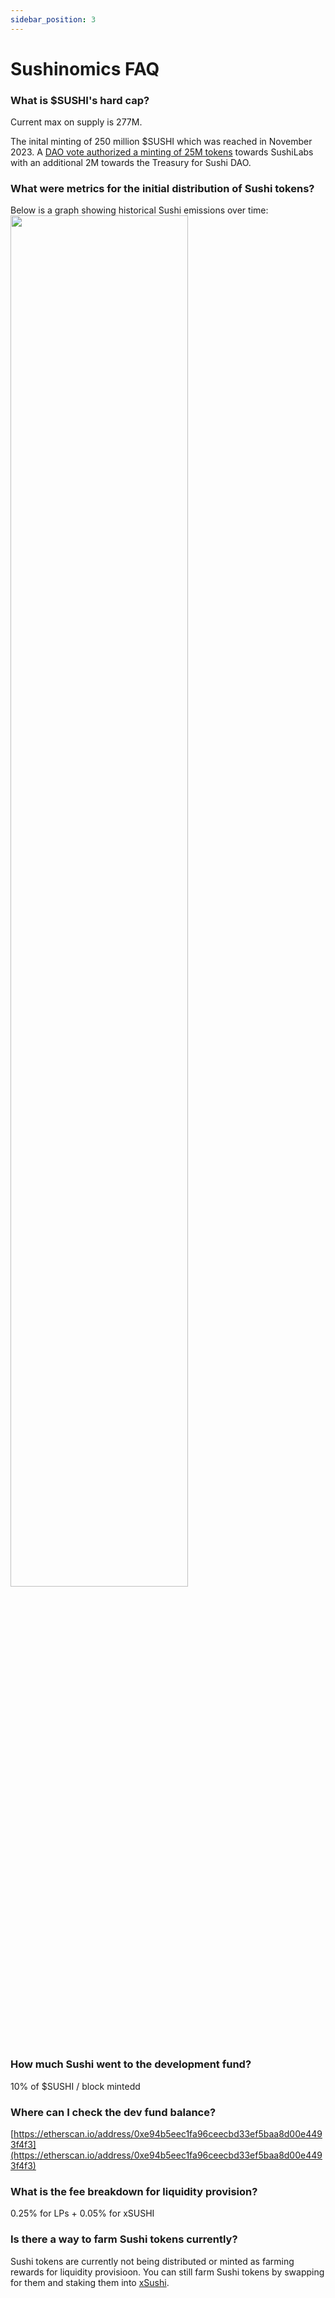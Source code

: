 ```yaml
---
sidebar_position: 3
---
```


# Sushinomics FAQ

### What is $SUSHI's hard cap?

Current max on supply is 277M.

The inital minting of 250 million $SUSHI which was reached in November 2023. A [DAO vote authorized a minting of 25M tokens](https://snapshot.org/#/sushigov.eth/proposal/0x526c07c7c4631bc2f8844a1b7ff23156e192767563b016408f9066a1188bf004) towards SushiLabs with an additional 2M towards the Treasury for Sushi DAO.

### What were metrics for the initial distribution of Sushi tokens?

Below is a graph showing historical Sushi emissions over time:
<img src='/img/faqimg/nomics1.png' alt="" width="75%" />

### How much Sushi went to the development fund?

10% of $SUSHI / block mintedd

### Where can I check the dev fund balance?

[https://etherscan.io/address/0xe94b5eec1fa96ceecbd33ef5baa8d00e4493f4f3](https://etherscan.io/address/0xe94b5eec1fa96ceecbd33ef5baa8d00e4493f4f3)

### What is the fee breakdown for liquidity provision?

0.25% for LPs + 0.05% for xSUSHI

### Is there a way to farm Sushi tokens currently?

Sushi tokens are currently not being distributed or minted as farming rewards for liquidity provisioon. You can still farm Sushi tokens by swapping for them and staking them into [xSushi](https://sushi.com/stake).
